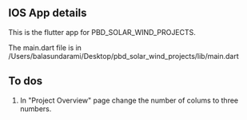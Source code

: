 ## IOS App details
This is the flutter app for PBD_SOLAR_WIND_PROJECTS.

The main.dart file is in /Users/balasundarami/Desktop/pbd_solar_wind_projects/lib/main.dart

## To dos
1. In "Project Overview" page change the number of colums to three numbers.

 